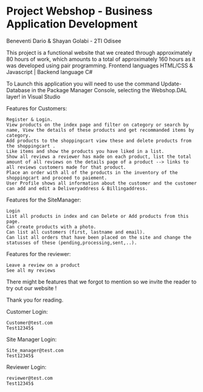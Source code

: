# Project Webshop - Business Application Development

Beneventi Dario & Shayan Golabi - 2TI Odisee
 
This project is a functional website that we created through approximately 80 hours of work, which amounts to a total of approximately 160 hours as it was developed using pair programming. 
Frontend languages HTML/CSS & Javascript | Backend language C#

To Launch this application you will need to use the command Update-Database in the Package Manager Console, selecting the Webshop.DAL layer! in Visual Studio

Features for Customers:
	
	Register & Login.
	View products on the index page and filter on category or search by name, View the details of these products and get recommanded items by category.
	Add products to the shoppingcart view these and delete products from the shoppingcart .
	Like items and show the products you have liked in a list.
	Show all reviews a reviewer has made on each product, list the total amount of all reviews on the details page of a product --> links to all reviews customers made for that product.
	Place an order with all of the products in the inventory of the shoppingcart and proceed to paiement.
	User Profile shows all information about the customer and the customer can add and edit a Deliveryaddress & Billingaddress.
	
Features for the SiteManager:

	Login
	List all products in index and can Delete or Add products from this page.
	Can create products with a photo.
	Can list all customers (first, lastname and email).
	Can list all orders that have been placed on the site and change the statusses of these (pending,processing,sent,..).

Features for the reviewer:
	
	Leave a review on a product	
	See all my reviews

There might be features that we forgot to mention so we invite the reader to try out our website !

Thank you for reading.

Customer Login:

	Customer@test.com
	Test12345$

Site Manager Login:

	Site_manager@test.com
	Test12345$

Reviewer Login:

	reviewer@test.com
	Test12345$
